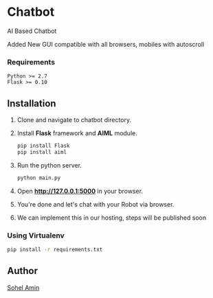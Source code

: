 # Chatbot
AI Based Chatbot

Added New GUI compatible with all browsers, mobiles with autoscroll

### Requirements
    Python >= 2.7
    Flask >= 0.10

## Installation

1. Clone and navigate to chatbot directory.

2. Install **Flask** framework and **AIML** module.
    ```bash
    pip install Flask
    pip install aiml
    ```

3. Run the python server.
    ```bash
    python main.py
    ```
4. Open **http://127.0.0.1:5000** in your browser.

5. You're done and let's chat with your Robot via browser.

6. We can implement this in our hosting, steps will be published soon

### Using Virtualenv

```bash
pip install -r requirements.txt
```

## Author

[Sohel Amin](http://www.sohelamin.com)
